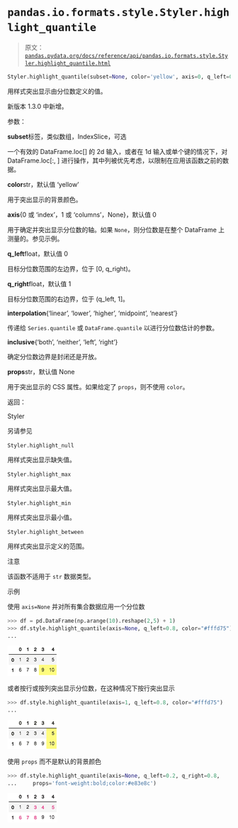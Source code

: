 # `pandas.io.formats.style.Styler.highlight_quantile`

> 原文：[`pandas.pydata.org/docs/reference/api/pandas.io.formats.style.Styler.highlight_quantile.html`](https://pandas.pydata.org/docs/reference/api/pandas.io.formats.style.Styler.highlight_quantile.html)

```py
Styler.highlight_quantile(subset=None, color='yellow', axis=0, q_left=0.0, q_right=1.0, interpolation='linear', inclusive='both', props=None)
```

用样式突出显示由分位数定义的值。

新版本 1.3.0 中新增。

参数：

**subset**标签，类似数组，IndexSlice，可选

一个有效的 DataFrame.loc[<subset>] 的 2d 输入，或者在 1d 输入或单个键的情况下，对 DataFrame.loc[:, <subset>] 进行操作，其中列被优先考虑，以限制在应用该函数之前的数据。

**color**str，默认值 ‘yellow’

用于突出显示的背景颜色。

**axis**{0 或 ‘index’，1 或 ‘columns’，None}，默认值 0

用于确定并突出显示分位数的轴。如果 `None`，则分位数是在整个 DataFrame 上测量的。参见示例。

**q_left**float，默认值 0

目标分位数范围的左边界，位于 [0, q_right)。

**q_right**float，默认值 1

目标分位数范围的右边界，位于 (q_left, 1]。

**interpolation**{‘linear’, ‘lower’, ‘higher’, ‘midpoint’, ‘nearest’}

传递给 `Series.quantile` 或 `DataFrame.quantile` 以进行分位数估计的参数。

**inclusive**{‘both’, ‘neither’, ‘left’, ‘right’}

确定分位数边界是封闭还是开放。

**props**str，默认值 None

用于突出显示的 CSS 属性。如果给定了 `props`，则不使用 `color`。

返回：

Styler

另请参见

`Styler.highlight_null`

用样式突出显示缺失值。

`Styler.highlight_max`

用样式突出显示最大值。

`Styler.highlight_min`

用样式突出显示最小值。

`Styler.highlight_between`

用样式突出显示定义的范围。

注意

该函数不适用于 `str` 数据类型。

示例

使用 `axis=None` 并对所有集合数据应用一个分位数

```py
>>> df = pd.DataFrame(np.arange(10).reshape(2,5) + 1)
>>> df.style.highlight_quantile(axis=None, q_left=0.8, color="#fffd75")
... 
```

![../../_images/hq_axNone.png](img/a031e8285465af1f8f928582c8843c74.png)

或者按行或按列突出显示分位数，在这种情况下按行突出显示

```py
>>> df.style.highlight_quantile(axis=1, q_left=0.8, color="#fffd75")
... 
```

![../../_images/hq_ax1.png](img/95489791be2e7c3e447a666d04083c80.png)

使用 `props` 而不是默认的背景颜色

```py
>>> df.style.highlight_quantile(axis=None, q_left=0.2, q_right=0.8,
...     props='font-weight:bold;color:#e83e8c') 
```

![../../_images/hq_props.png](img/e8f23a5602c56f93033dcb9a490296cf.png)
